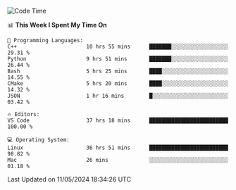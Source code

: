 
<!--START_SECTION:waka-->
![Code Time](http://img.shields.io/badge/Code%20Time-1%2C920%20hrs%205%20mins-blue)

📊 **This Week I Spent My Time On** 

```text
💬 Programming Languages: 
C++                      10 hrs 55 mins      ███████░░░░░░░░░░░░░░░░░░   29.31 % 
Python                   9 hrs 51 mins       ███████░░░░░░░░░░░░░░░░░░   26.44 % 
Bash                     5 hrs 25 mins       ████░░░░░░░░░░░░░░░░░░░░░   14.55 % 
CMake                    5 hrs 20 mins       ████░░░░░░░░░░░░░░░░░░░░░   14.32 % 
JSON                     1 hr 16 mins        █░░░░░░░░░░░░░░░░░░░░░░░░   03.42 % 

🔥 Editors: 
VS Code                  37 hrs 18 mins      █████████████████████████   100.00 % 

💻 Operating System: 
Linux                    36 hrs 51 mins      █████████████████████████   98.82 % 
Mac                      26 mins             ░░░░░░░░░░░░░░░░░░░░░░░░░   01.18 % 
```


 Last Updated on 11/05/2024 18:34:26 UTC
<!--END_SECTION:waka-->

